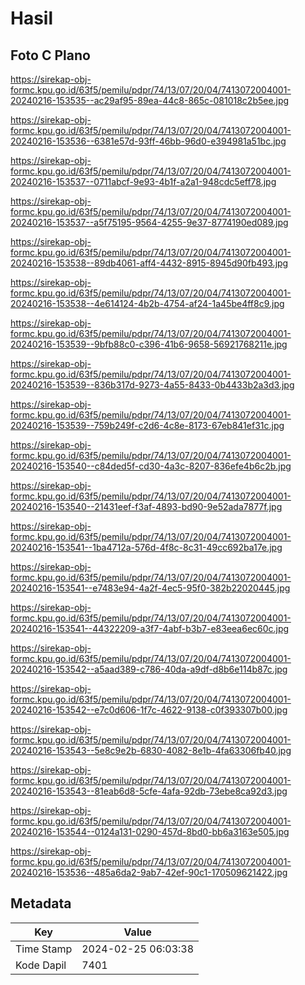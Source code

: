 # Hasil

## Foto C Plano

https://sirekap-obj-formc.kpu.go.id/63f5/pemilu/pdpr/74/13/07/20/04/7413072004001-20240216-153535--ac29af95-89ea-44c8-865c-081018c2b5ee.jpg

https://sirekap-obj-formc.kpu.go.id/63f5/pemilu/pdpr/74/13/07/20/04/7413072004001-20240216-153536--6381e57d-93ff-46bb-96d0-e394981a51bc.jpg

https://sirekap-obj-formc.kpu.go.id/63f5/pemilu/pdpr/74/13/07/20/04/7413072004001-20240216-153537--0711abcf-9e93-4b1f-a2a1-948cdc5eff78.jpg

https://sirekap-obj-formc.kpu.go.id/63f5/pemilu/pdpr/74/13/07/20/04/7413072004001-20240216-153537--a5f75195-9564-4255-9e37-8774190ed089.jpg

https://sirekap-obj-formc.kpu.go.id/63f5/pemilu/pdpr/74/13/07/20/04/7413072004001-20240216-153538--89db4061-aff4-4432-8915-8945d90fb493.jpg

https://sirekap-obj-formc.kpu.go.id/63f5/pemilu/pdpr/74/13/07/20/04/7413072004001-20240216-153538--4e614124-4b2b-4754-af24-1a45be4ff8c9.jpg

https://sirekap-obj-formc.kpu.go.id/63f5/pemilu/pdpr/74/13/07/20/04/7413072004001-20240216-153539--9bfb88c0-c396-41b6-9658-56921768211e.jpg

https://sirekap-obj-formc.kpu.go.id/63f5/pemilu/pdpr/74/13/07/20/04/7413072004001-20240216-153539--836b317d-9273-4a55-8433-0b4433b2a3d3.jpg

https://sirekap-obj-formc.kpu.go.id/63f5/pemilu/pdpr/74/13/07/20/04/7413072004001-20240216-153539--759b249f-c2d6-4c8e-8173-67eb841ef31c.jpg

https://sirekap-obj-formc.kpu.go.id/63f5/pemilu/pdpr/74/13/07/20/04/7413072004001-20240216-153540--c84ded5f-cd30-4a3c-8207-836efe4b6c2b.jpg

https://sirekap-obj-formc.kpu.go.id/63f5/pemilu/pdpr/74/13/07/20/04/7413072004001-20240216-153540--21431eef-f3af-4893-bd90-9e52ada7877f.jpg

https://sirekap-obj-formc.kpu.go.id/63f5/pemilu/pdpr/74/13/07/20/04/7413072004001-20240216-153541--1ba4712a-576d-4f8c-8c31-49cc692ba17e.jpg

https://sirekap-obj-formc.kpu.go.id/63f5/pemilu/pdpr/74/13/07/20/04/7413072004001-20240216-153541--e7483e94-4a2f-4ec5-95f0-382b22020445.jpg

https://sirekap-obj-formc.kpu.go.id/63f5/pemilu/pdpr/74/13/07/20/04/7413072004001-20240216-153541--44322209-a3f7-4abf-b3b7-e83eea6ec60c.jpg

https://sirekap-obj-formc.kpu.go.id/63f5/pemilu/pdpr/74/13/07/20/04/7413072004001-20240216-153542--a5aad389-c786-40da-a9df-d8b6e114b87c.jpg

https://sirekap-obj-formc.kpu.go.id/63f5/pemilu/pdpr/74/13/07/20/04/7413072004001-20240216-153542--e7c0d606-1f7c-4622-9138-c0f393307b00.jpg

https://sirekap-obj-formc.kpu.go.id/63f5/pemilu/pdpr/74/13/07/20/04/7413072004001-20240216-153543--5e8c9e2b-6830-4082-8e1b-4fa63306fb40.jpg

https://sirekap-obj-formc.kpu.go.id/63f5/pemilu/pdpr/74/13/07/20/04/7413072004001-20240216-153543--81eab6d8-5cfe-4afa-92db-73ebe8ca92d3.jpg

https://sirekap-obj-formc.kpu.go.id/63f5/pemilu/pdpr/74/13/07/20/04/7413072004001-20240216-153544--0124a131-0290-457d-8bd0-bb6a3163e505.jpg

https://sirekap-obj-formc.kpu.go.id/63f5/pemilu/pdpr/74/13/07/20/04/7413072004001-20240216-153536--485a6da2-9ab7-42ef-90c1-170509621422.jpg


## Metadata

| Key        | Value               |
| ---------- | ------------------- |
| Time Stamp | 2024-02-25 06:03:38 |
| Kode Dapil | 7401                |



